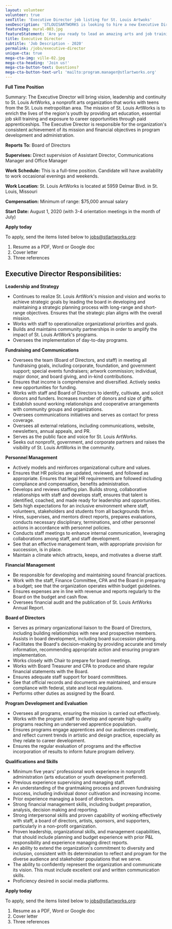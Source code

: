 ```yaml
---
layout: volunteer
volunteer: true
seoTitle: 'Executive Director job listing for St. Louis Artwoks'
seoDescription: 'STLOUISARTWORKS is looking to hire a new Executive Director. Apply today!'
featureImg: mural-003.jpg
featureStatement: 'Are you ready to lead an amazing arts and job training program?'
title: Executive Director
subtitle: 'Job Description - 2020'
permalink: /jobs/executive-director
unique-cta: true
mega-cta-img: ville-02.jpg
mega-cta-heading: 'Join us!'
mega-cta-button-text: Questions?
mega-cta-button-text-url: 'mailto:program.manager@stlartworks.org'
---
```


**Full Time Position**

Summary: The Executive Director will bring vision, leadership and continuity to St. Louis ArtWorks, a nonprofit arts organization that works with teens from the St. Louis metropolitan area. The mission of St. Louis ArtWorks is to enrich the lives of the region&#39;s youth by providing art education, essential job skill training and exposure to career opportunities through paid apprenticeships. The Executive Director is responsible for the organization&#39;s consistent achievement of its mission and financial objectives in program development and administration.

**Reports To:** Board of Directors

**Supervises:** Direct supervision of Assistant Director, Communications Manager and Office Manager

**Work Schedule:** This is a full-time position. Candidate will have availability to work occasional evenings and weekends.

**Work Location:** St. Louis ArtWorks is located at 5959 Delmar Blvd. in St. Louis, Missouri

**Compensation:** Minimum of range: $75,000 annual salary

**Start Date:** August 1, 2020 (with 3-4 orientation meetings in the month of July)

**Apply today**

To apply, send the items listed below to [jobs@stlartworks.org](mailto:jobs@stlartworks.org):
1. Resume as a PDF, Word or Google doc
2. Cover letter
3. Three references

## Executive Director Responsibilities:

**Leadership and Strategy**

- Continues to realize St. Louis ArtWork&#39;s mission and vision and works to achieve strategic goals by leading the board in developing and maintaining a strategic planning process with long-range and short-range objectives. Ensures that the strategic plan aligns with the overall mission.
- Works with staff to operationalize organizational priorities and goals.
- Builds and maintains community partnerships in order to amplify the impact of St. Louis ArtWork&#39;s programs.
- Oversees the implementation of day-to-day programs.

**Fundraising and Communications**
- Oversees the team (Board of Directors, and staff) in meeting all fundraising goals, including corporate, foundation, and government support; special events fundraisers; artwork commission; individual, major donor, and board giving, and in-kind contributions.
- Ensures that income is comprehensive and diversified. Actively seeks new opportunities for funding.
- Works with staff and Board of Directors to identify, cultivate, and solicit donors and funders. Increases number of donors and size of gifts.
- Establish sound working relationships and cooperative arrangements with community groups and organizations.
- Oversees communications initiatives and serves as contact for press coverage.
- Oversees all external relations, including communications, website, newsletters, annual appeals, and PR.
- Serves as the public face and voice for St. Louis ArtWorks.
- Seeks out nonprofit, government, and corporate partners and raises the visibility of St. Louis ArtWorks in the community.

**Personnel Management**
- Actively models and reinforces organizational culture and values.
- Ensures that HR policies are updated, reviewed, and followed as appropriate. Ensures that legal HR requirements are followed including compliance and compensation, benefits administration.
- Develops and reviews staffing plan. Builds strong, collaborative relationships with staff and develops staff, ensures that talent is identified, coached, and made ready for leadership and opportunities.
- Sets high expectations for an inclusive environment where staff, volunteers, stakeholders and students from all backgrounds thrive.
- Hires, supervises, and mentors direct reports, prepares evaluations, conducts necessary disciplinary, terminations, and other personnel actions in accordance with personnel policies.
- Conducts staff meetings to enhance internal communication, leveraging collaborations among staff, and staff development.
- See that an effective management team, with appropriate provision for succession, is in place.
- Maintain a climate which attracts, keeps, and motivates a diverse staff.

**Financial Management**
- Be responsible for developing and maintaining sound financial practices.
- Work with the staff, Finance Committee, CPA and the Board in preparing a budget; see that the organization operates within budget guidelines.
- Ensures expenses are in line with revenue and reports regularly to the Board on the budget and cash flow.
- Oversees financial audit and the publication of St. Louis ArtWorks Annual Report.

**Board of Directors**
- Serves as primary organizational liaison to the Board of Directors, including building relationships with new and prospective members. Assists in board development, including board succession planning.
- Facilitates the Board&#39;s decision-making by providing accurate and timely information, recommending appropriate action and ensuring program implementation.
- Works closely with Chair to prepare for board meetings.
- Works with Board Treasurer and CPA to produce and share regular financial statements with the Board.
- Ensures adequate staff support for board committees.
- See that official records and documents are maintained, and ensure compliance with federal, state and local regulations.
- Performs other duties as assigned by the Board.

**Program Development and Evaluation**
- Oversees all programs, ensuring the mission is carried out effectively.
- Works with the program staff to develop and operate high-quality programs reaching an underserved apprentice population.
- Ensures programs engage apprentices and our audiences creatively, and reflect current trends in artistic and design practice, especially as they relate to career development.
- Ensures the regular evaluation of programs and the effective incorporation of results to inform future program delivery.

**Qualifications and Skills**
- Minimum five years&#39; professional work experience in nonprofit administration (arts education or youth development preferred).
- Previous experience supervising and managing staff.
- An understanding of the grantmaking process and proven fundraising success, including individual donor cultivation and increasing income.
- Prior experience managing a board of directors.
- Strong financial management skills, including budget preparation, analysis, decision making and reporting.
- Strong interpersonal skills and proven capability of working effectively with staff, a board of directors, artists, sponsors, and supporters, particularly in a non-profit organization.
- Proven leadership, organizational skills, and management capabilities, that should include planning and budget experience with prior P&amp;L responsibility and experience managing direct reports.
- An ability to extend the organization&#39;s commitment to diversity and inclusion, consistent with its determination to reflect and program for the diverse audience and stakeholder populations that we serve.
- The ability to confidently represent the organization and communicate its vision. This must include excellent oral and written communication skills.
- Proficiency desired in social media platforms.
 

**Apply today**

To apply, send the items listed below to [jobs@stlartworks.org](mailto:jobs@stlartworks.org):
1. Resume as a PDF, Word or Google doc
2. Cover letter
3. Three references


